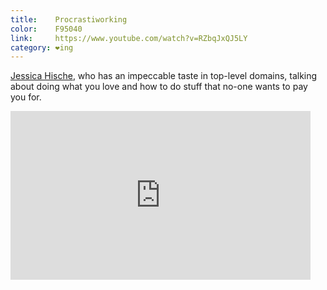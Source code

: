 ```yaml
---
title:    Procrastiworking
color:    F95040
link:     https://www.youtube.com/watch?v=RZbqJxQJ5LY
category: ❤ing
---
```


[Jessica Hische][jessica], who has an impeccable taste in top-level domains,
talking about doing what you love and how to do stuff that no-one wants to pay
you for.

<div class="embed video youtube" data-aspect-ratio="0.5625">
    <iframe width="480" height="270" src="http://www.youtube.com/embed/RZbqJxQJ5LY?feature=oembed" frameborder="0" allowfullscreen></iframe>
</div>

[jessica]: http://jessicahische.is/
